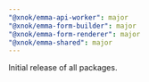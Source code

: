 ```yaml
---
"@xnok/emma-api-worker": major
"@xnok/emma-form-builder": major
"@xnok/emma-form-renderer": major
"@xnok/emma-shared": major
---
```


Initial release of all packages.